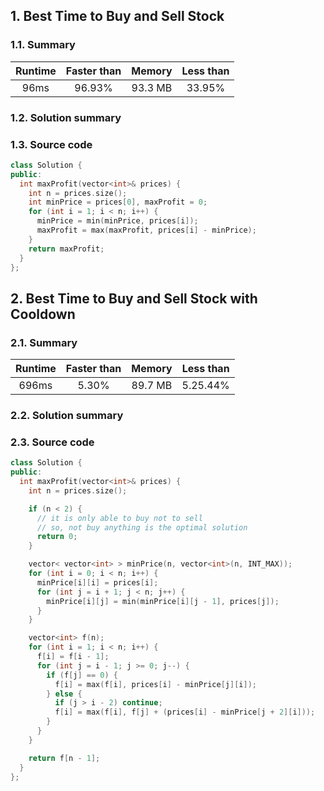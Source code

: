 ## 1. Best Time to Buy and Sell Stock
### 1.1. Summary
| Runtime  | Faster than | Memory   | Less than |
| :----:   | :----:      | :----:   | :----:    |
| 96ms     | 96.93%      | 93.3 MB  | 33.95%    |

### 1.2. Solution summary

### 1.3. Source code
```cpp
class Solution {
public:
  int maxProfit(vector<int>& prices) {
    int n = prices.size();
    int minPrice = prices[0], maxProfit = 0;
    for (int i = 1; i < n; i++) {
      minPrice = min(minPrice, prices[i]);
      maxProfit = max(maxProfit, prices[i] - minPrice);
    }
    return maxProfit;
  }
};
```

## 2. Best Time to Buy and Sell Stock with Cooldown
### 2.1. Summary
| Runtime  | Faster than | Memory   | Less than |
| :----:   | :----:      | :----:   | :----:    |
| 696ms    | 5.30%       | 89.7 MB  | 5.25.44%  |

### 2.2. Solution summary

### 2.3. Source code
```cpp
class Solution {
public:
  int maxProfit(vector<int>& prices) {
    int n = prices.size();

    if (n < 2) {
      // it is only able to buy not to sell
      // so, not buy anything is the optimal solution
      return 0;
    }

    vector< vector<int> > minPrice(n, vector<int>(n, INT_MAX));
    for (int i = 0; i < n; i++) {
      minPrice[i][i] = prices[i];
      for (int j = i + 1; j < n; j++) {
        minPrice[i][j] = min(minPrice[i][j - 1], prices[j]);
      }
    }

    vector<int> f(n);
    for (int i = 1; i < n; i++) {
      f[i] = f[i - 1];
      for (int j = i - 1; j >= 0; j--) {
        if (f[j] == 0) {
          f[i] = max(f[i], prices[i] - minPrice[j][i]);
        } else {
          if (j > i - 2) continue;
          f[i] = max(f[i], f[j] + (prices[i] - minPrice[j + 2][i]));
        }
      }
    }

    return f[n - 1];
  }
};
```
